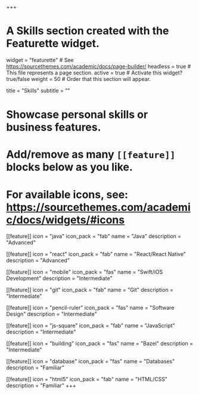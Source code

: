 +++
# A Skills section created with the Featurette widget.
widget = "featurette"  # See https://sourcethemes.com/academic/docs/page-builder/
headless = true  # This file represents a page section.
active = true  # Activate this widget? true/false
weight = 50  # Order that this section will appear.

title = "Skills"
subtitle = ""

# Showcase personal skills or business features.
# 
# Add/remove as many `[[feature]]` blocks below as you like.
# 
# For available icons, see: https://sourcethemes.com/academic/docs/widgets/#icons

[[feature]]
  icon = "java"
  icon_pack = "fab"
  name = "Java"
  description = "Advanced"

[[feature]]
  icon = "react"
  icon_pack = "fab"
  name = "React/React Native"
  description = "Advanced"

[[feature]]
  icon = "mobile"
  icon_pack = "fas"
  name = "Swift/iOS Development"
  description = "Intermediate"
  
[[feature]]
  icon = "git"
  icon_pack = "fab"
  name = "Git"
  description = "Intermediate"

[[feature]]
  icon = "pencil-ruler"
  icon_pack = "fas"
  name = "Software Design"
  description = "Intermediate"
  
[[feature]]
  icon = "js-square"
  icon_pack = "fab"
  name = "JavaScript"
  description = "Intermediate"

[[feature]]
  icon = "building"
  icon_pack = "fas"
  name = "Bazel"
  description = "Intermediate"

[[feature]]
  icon = "database"
  icon_pack = "fas"
  name = "Databases"
  description = "Familiar"

[[feature]]
  icon = "html5"
  icon_pack = "fab"
  name = "HTML/CSS"
  description = "Familiar"
+++
